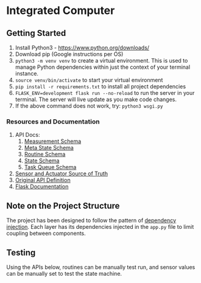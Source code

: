# Integrated Computer

## Getting Started 
1. Install Python3 - https://www.python.org/downloads/
2. Download pip (Google instructions per OS)
3. `python3 -m venv venv` to create a virtual environment. This is used to manage Python dependencies within just the context of your terminal instance. 
4. `source venv/bin/activate` to start your virtual environment 
5. `pip install -r requirements.txt` to install all project dependencies 
6. `FLASK_ENV=development flask run --no-reload` to run the server in your terminal. The server will live update as you make code changes. 
7. If the above command does not work, try: `python3 wsgi.py`

### Resources and Documentation
1. API Docs:
   1. [Measurement Schema](./docs/schema/measurement.md)
   2. [Meta State Schema](./docs/schema/meta_state.md)
   3. [Routine Schema](./docs/schema/routine.md)
   4. [State Schema](./docs/schema/state.md)
   5. [Task Queue Schema](./docs/schema/task_queue.md)
2. [Sensor and Actuator Source of Truth](./docs/sensor_actuator_source_truth.md)
3. [Original API Definition](https://app.nuclino.com/Canacompost-Systems/Canacompost/API-Definition-d9f063ac-528d-462d-b2c6-4aa6d396c0e0)
4. [Flask Documentation](https://flask.palletsprojects.com/en/2.0.x/)

## Note on the Project Structure 
The project has been designed to follow the pattern of [dependency injection](https://en.wikipedia.org/wiki/Dependency_injection). Each layer has its dependencies injected in the `app.py` file to limit coupling between components. 

## Testing
Using the APIs below, routines can be manually test run, and sensor values can be manually set to test the state machine.
